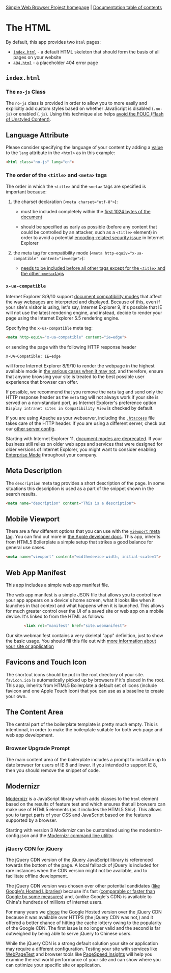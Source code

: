 [Simple Web Browser Project homepage](https://mwbarlow.com/simple) | [Documentation table of contents](TOC.md)

# The HTML

By default, this app provides two `html` pages:

- [`index.html`](#indexhtml) - a default HTML skeleton that should form the
  basis of all pages on your website
- [`404.html`](#404html) - a placeholder 404 error page

## `index.html`

### The `no-js` Class

The `no-js` class is provided in order to allow you to more easily and explicitly add custom styles based on whether JavaScript is disabled (`.no-js`) or enabled (`.js`). Using this technique also helps [avoid the FOUC (Flash of Unstyled Content)](https://www.paulirish.com/2009/avoiding-the-fouc-v3/).

## Language Attribute

Please consider specifying the language of your content by adding a [value](https://www.iana.org/assignments/language-subtag-registry/language-subtag-registry) to the `lang` attribute in the `<html>` as in this example:

```html
<html class="no-js" lang="en">
```

### The order of the `<title>` and `<meta>` tags

The order in which the `<title>` and the `<meta>` tags are specified is important because:

1.  the charset declaration (`<meta charset="utf-8">`):

    - must be included completely within the [first 1024 bytes of the document](https://www.whatwg.org/specs/web-apps/current-work/multipage/semantics.html#charset)

    - should be specified as early as possible (before any content that could be controlled by an attacker, such as a `<title>` element) in order to avoid a potential [encoding-related security issue](https://code.google.com/p/doctype-mirror/wiki/ArticleUtf7) in
      Internet Explorer

2.  the meta tag for compatibility mode (`<meta http-equiv="x-ua-compatible" content="ie=edge">`):

    - [needs to be included before all other tags except for the `<title>` and the other `<meta>`tags](https://msdn.microsoft.com/en-us/library/cc288325.aspx)

### `x-ua-compatible`

Internet Explorer 8/9/10 support [document compatibility modes](https://msdn.microsoft.com/en-us/library/cc288325.aspx) that affect the way webpages are interpreted and displayed. Because of this, even if your site's visitor is using, let's say, Internet Explorer 9, it's possible that IE will not use the latest rendering engine, and instead, decide to render your page using
the Internet Explorer 5.5 rendering engine.

Specifying the `x-ua-compatible` meta tag:

```html
<meta http-equiv="x-ua-compatible" content="ie=edge">
```

or sending the page with the following HTTP response header

```
X-UA-Compatible: IE=edge
```

will force Internet Explorer 8/9/10 to render the webpage in the highest available mode in [the various cases when it may not](https://hsivonen.fi/doctype/#ie8), and therefore, ensure that anyone browsing your site is treated to the best possible user experience that browser can offer.

If possible, we recommend that you remove the `meta` tag and send only the HTTP response header as the `meta` tag will not always work if your site is served on a non-standard port, as Internet Explorer's preference option `Display intranet sites in Compatibility View` is checked by default.

If you are using Apache as your webserver, including the [`.htaccess`](https://github.com/h5bp/server-configs-apache) file takes care of
the HTTP header. If you are using a different server, check out our [other server config](https://github.com/h5bp/server-configs).

Starting with Internet Explorer 11, [document modes are deprecated](https://msdn.microsoft.com/library/bg182625.aspx#docmode). If your business still relies on older web apps and services that were designed for older versions of Internet Explorer, you might want to consider enabling [Enterprise Mode](https://blogs.msdn.microsoft.com/ie/2014/04/02/stay-up-to-date-with-enterprise-mode-for-internet-explorer-11/) throughout your company.

## Meta Description

The `description` meta tag provides a short description of the page. In some situations this description is used as a part of the snippet shown in the search results.

```html
<meta name="description" content="This is a description">
```

## Mobile Viewport

There are a few different options that you can use with the [`viewport` meta tag](https://docs.google.com/present/view?id=dkx3qtm_22dxsrgcf4 "Viewport and Media Queries - The Complete Idiot's Guide"). You can find out more in [the Apple developer docs](https://developer.apple.com/library/safari/documentation/AppleApplications/Reference/SafariWebContent/UsingtheViewport/UsingtheViewport.html).
This app, inherits from HTML5 Boilerplate a simple setup that strikes a good balance for general use cases.

```html
<meta name="viewport" content="width=device-width, initial-scale=1">
```

## Web App Manifest

This app includes a simple web app manifest file.

The web app manifest is a simple JSON file that allows you to control how your app appears on a device's home screen, what it looks like when it launches in that context and what happens when it is launched. This allows for much greater control over the UI of a saved site or web app on a mobile device. It's linked to from the HTML as follows:

```html
        <link rel="manifest" href="site.webmanifest">
```

Our site.webmanifest contains a very skeletal "app" definition, just to show the basic usage.
You should fill this file out with [more information about your site or application](https://developer.mozilla.org/en-US/docs/Web/Manifest)

## Favicons and Touch Icon

The shortcut icons should be put in the root directory of your site. `favicon.ico` is automatically picked up by browsers if it's placed in the root. This app, inherits from HTML5 Boilerplate a default set of icons (include favicon and one Apple Touch Icon) that you can use as a baseline to create your own.

## The Content Area

The central part of the boilerplate template is pretty much empty. This is intentional, in order to make the boilerplate suitable for both web page and web app development.

### Browser Upgrade Prompt

The main content area of the boilerplate includes a prompt to install an up to date browser for users of IE 8 and lower. If you intended to support IE 8, then you should remove the snippet of code.

## Modernizr

[Modernizr](https://modernizr.com/) is a JavaScript library which adds classes to the `html` element based on the results of feature test and which ensures that all browsers can make use of HTML5 elements (as it includes the HTML5 Shiv).
This allows you to target parts of your CSS and JavaScript based on the features supported by a browser.

Starting with version 3 Modernizr can be customized using the modernizr-config.json and the [Modernizr command line utility](https://www.npmjs.com/package/modernizr-cli).

### jQuery CDN for jQuery

The jQuery CDN version of the jQuery JavaScript library is referenced towards the bottom of the page. A local fallback of jQuery is included for rare instances when the CDN version might not be available, and to facilitate offline development.

The jQuery CDN version was chosen over other potential candidates ([like Google's Hosted Libraries](https://developers.google.com/speed/libraries/))
because it's fast ([comparable or faster than Google by some measures](https://www.cdnperf.com/#jsdelivr,cdnjs,google,yandex,microsoft,jquery,bootstrapcdn/https/90)) and, (unlike Google's CDN) is available to China's hundreds of millions of internet users.

For many years we [chose](https://github.com/h5bp/html5-boilerplate/issues/1191) the Google Hosted version over the jQuery CDN because it was available
over HTTPS (the jQuery CDN was not,) and it offered a better chance of hitting the cache lottery owing to the popularity of the Google CDN. The first issue is no longer valid and the second is far outweighed by
being able to serve jQuery to Chinese users.

While the jQuery CDN is a strong default solution your site or application may require a different configuration. Testing your site with services like [WebPageTest](https://www.webpagetest.org/) and browser tools like [PageSpeed Insights](https://developers.google.com/speed/pagespeed/insights/) will help you examine the real world performance of your site and can show where you can optimize your specific site or application.
